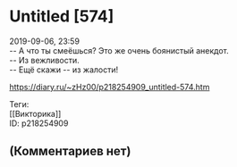 Untitled [574]
==============

  
2019-09-06, 23:59  
 -- А что ты смеёшься? Это же очень боянистый анекдот.   
 -- Из вежливости.   
 -- Ещё скажи -- из жалости!   
  
<https://diary.ru/~zHz00/p218254909_untitled-574.htm>  
  
Теги:  
[[Викторика]]  
ID: p218254909  


(Комментариев нет)
------------------